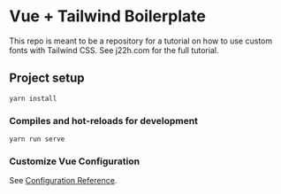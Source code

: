 # Vue + Tailwind Boilerplate
This repo is meant to be a repository for a tutorial on how to use custom fonts with Tailwind CSS. See j22h.com for the full tutorial.

## Project setup
```
yarn install
```

### Compiles and hot-reloads for development
```
yarn run serve
```

### Customize Vue Configuration
See [Configuration Reference](https://cli.vuejs.org/config/).
